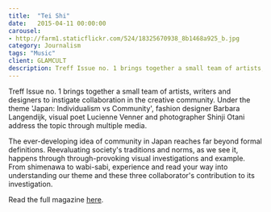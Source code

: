 ```yaml
---
title:  "Tei Shi"
date:   2015-04-11 00:00:00
carousel:
- http://farm1.staticflickr.com/524/18325670938_8b1468a925_b.jpg
category: Journalism
tags: "Music"
client: GLAMCULT
description: Treff Issue no. 1 brings together a small team of artists, writers and designers to instigate collaboration in the creative community. Under the theme Japan, Individualism vs Community...
---
```

Treff Issue no. 1 brings together a small team of artists, writers and designers to instigate collaboration in the creative community. Under the theme 'Japan: Individualism vs Community', fashion designer Barbara Langendijk, visual poet Lucienne Venner and photographer Shinji Otani address the topic through multiple media. 

The ever-developing idea of community in Japan reaches far beyond formal definitions. Reevaluating society's traditions and norms, as we see it, happens through through-provoking visual investigations and example. From shimenawa to wabi-sabi, experience and read your way into understanding our theme and these three collaborator's contribution to its investigation.  

Read the full magazine [here](http://treffmagazine.nl).


